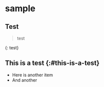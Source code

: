 # sample

## Test

> test

{: test}

## This is a test {:\#this-is-a-test}

* Here is another item
* And another

##  <a id="something-else"></a>

